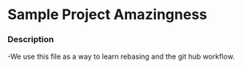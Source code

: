 # Sample Project Amazingness

### Description
-We use this file as a way to learn rebasing and the git hub workflow.
